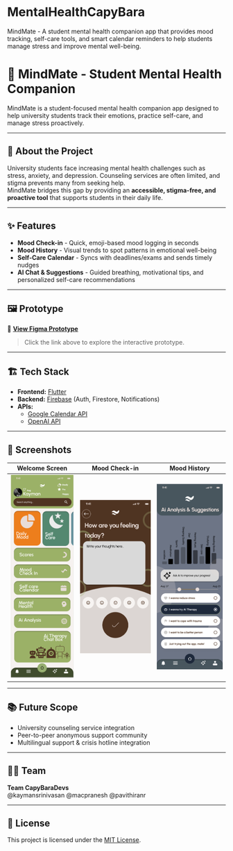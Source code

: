 # MentalHealthCapyBara
MindMate - A student mental health companion app that provides mood tracking, self-care tools, and smart calendar reminders to help students manage stress and improve mental well-being.

# 🌱 MindMate - Student Mental Health Companion

MindMate is a student-focused mental health companion app designed to help university students track their emotions, practice self-care, and manage stress proactively.

---

## 🚀 About the Project

University students face increasing mental health challenges such as stress, anxiety, and depression. Counseling services are often limited, and stigma prevents many from seeking help.  
MindMate bridges this gap by providing an **accessible, stigma-free, and proactive tool** that supports students in their daily life.

---

## ✨ Features

- **Mood Check-in** - Quick, emoji-based mood logging in seconds  
- **Mood History** - Visual trends to spot patterns in emotional well-being  
- **Self-Care Calendar** - Syncs with deadlines/exams and sends timely nudges  
- **AI Chat & Suggestions** - Guided breathing, motivational tips, and personalized self-care recommendations  

---

## 🖼️ Prototype

🔗 **[View Figma Prototype](https://www.figma.com/design/PHysuZVW14C1B9nXgMzCs1/MentalHealthCapyBara?node-id=0-1&t=lUvevv7y1X8lvyP3-1)**  
> Click the link above to explore the interactive prototype.

---

## 🏗️ Tech Stack

- **Frontend:** [Flutter](https://flutter.dev/)  
- **Backend:** [Firebase](https://firebase.google.com/) (Auth, Firestore, Notifications)  
- **APIs:** 
  - [Google Calendar API](https://developers.google.com/calendar)
  - [OpenAI API](https://platform.openai.com/)  

---
## 📸 Screenshots

| Welcome Screen | Mood Check-in | Mood History |
|---------------|---------------|-------------|
| ![Home Screen](docs/Home.png) | ![Mood Check-in](docs/Moodcheckin.png) | ![AI Analysis](docs/Ai_Analysis_Suggestions.png) |



---

## 📚 Future Scope

- University counseling service integration  
- Peer-to-peer anonymous support community  
- Multilingual support & crisis hotline integration  

---

## 👨‍💻 Team

**Team CapyBaraDevs**  
@kaymansrinivasan
@macpranesh
@pavithiranr

---

## 📝 License

This project is licensed under the [MIT License](LICENSE).
